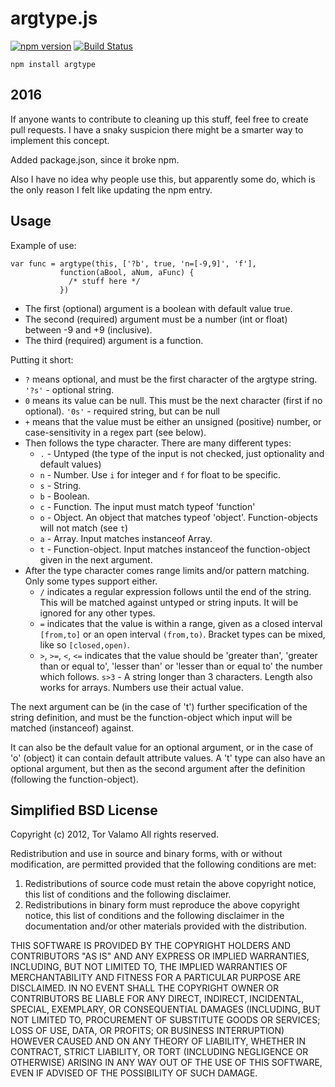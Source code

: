 # argtype.js

[![npm version](https://badge.fury.io/js/argtype.svg)](https://badge.fury.io/js/argtype)
[![Build Status](https://travis-ci.org/torvalamo/argtype.js.svg?branch=master)](https://travis-ci.org/torvalamo/argtype.js)

    npm install argtype

## 2016

If anyone wants to contribute to cleaning up this stuff, feel free to create pull requests. I have a snaky suspicion there might be a smarter way to implement this concept.

Added package.json, since it broke npm.

Also I have no idea why people use this, but apparently some do, which is the only reason I felt like updating the npm entry.

## Usage

Example of use:

    var func = argtype(this, ['?b', true, 'n=[-9,9]', 'f'],
               function(aBool, aNum, aFunc) {
                 /* stuff here */
               })

* The first (optional) argument is a boolean with default value true.
* The second (required) argument must be a number (int or float) between -9 and +9 (inclusive).
* The third (required) argument is a function.

Putting it short:

* `?` means optional, and must be the first character of the argtype string. `'?s'` - optional string.
* `0` means its value can be null. This must be the next character (first if no optional). `'0s'` - required string, but can be null
* `+` means that the value must be either an unsigned (positive) number, or case-sensitivity in a regex part (see below).
* Then follows the type character. There are many different types:
  * `.` - Untyped (the type of the input is not checked, just optionality and default values)
  * `n` - Number. Use `i` for integer and `f` for float to be specific.
  * `s` - String.
  * `b` - Boolean.
  * `c` - Function. The input must match typeof 'function'
  * `o` - Object. An object that matches typeof 'object'. Function-objects will not match (see `t`)
  * `a` - Array. Input matches instanceof Array.
  * `t` - Function-object. Input matches instanceof the function-object given in the next argument.
* After the type character comes range limits and/or pattern matching. Only some types support either.
  * `/` indicates a regular expression follows until the end of the string. This will be matched against untyped or string inputs. It will be ignored for any other types.
  * `=` indicates that the value is within a range, given as a closed interval `[from,to]` or an open interval `(from,to)`. Bracket types can be mixed, like so `[closed,open)`.
  * `>`, `>=`, `<`, `<=` indicates that the value should be 'greater than', 'greater than or equal to', 'lesser than' or 'lesser than or equal to' the number which follows. `s>3` - A string longer than 3 characters. Length also works for arrays. Numbers use their actual value.

The next argument can be (in the case of 't') further specification of the string definition, and must be the function-object which input will be matched (instanceof) against.

It can also be the default value for an optional argument, or in the case of 'o' (object) it can contain default attribute values.
A 't' type can also have an optional argument, but then as the second argument after the definition (following the function-object).

## Simplified BSD License

Copyright (c) 2012, Tor Valamo
All rights reserved.

Redistribution and use in source and binary forms, with or without
modification, are permitted provided that the following conditions are met: 

1. Redistributions of source code must retain the above copyright notice, this
   list of conditions and the following disclaimer. 
2. Redistributions in binary form must reproduce the above copyright notice,
   this list of conditions and the following disclaimer in the documentation
   and/or other materials provided with the distribution. 

THIS SOFTWARE IS PROVIDED BY THE COPYRIGHT HOLDERS AND CONTRIBUTORS "AS IS" AND
ANY EXPRESS OR IMPLIED WARRANTIES, INCLUDING, BUT NOT LIMITED TO, THE IMPLIED
WARRANTIES OF MERCHANTABILITY AND FITNESS FOR A PARTICULAR PURPOSE ARE
DISCLAIMED. IN NO EVENT SHALL THE COPYRIGHT OWNER OR CONTRIBUTORS BE LIABLE FOR
ANY DIRECT, INDIRECT, INCIDENTAL, SPECIAL, EXEMPLARY, OR CONSEQUENTIAL DAMAGES
(INCLUDING, BUT NOT LIMITED TO, PROCUREMENT OF SUBSTITUTE GOODS OR SERVICES;
LOSS OF USE, DATA, OR PROFITS; OR BUSINESS INTERRUPTION) HOWEVER CAUSED AND
ON ANY THEORY OF LIABILITY, WHETHER IN CONTRACT, STRICT LIABILITY, OR TORT
(INCLUDING NEGLIGENCE OR OTHERWISE) ARISING IN ANY WAY OUT OF THE USE OF THIS
SOFTWARE, EVEN IF ADVISED OF THE POSSIBILITY OF SUCH DAMAGE.
